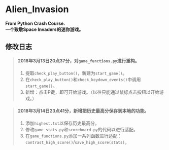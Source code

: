 # Alien_Invasion
**From Python Crash Course.**  
**一个致敬Space Invaders的迷你游戏。**  

## 修改日志
>#### 2018年3月13日20点37分，对`game_functions.py`进行重构。
>1. 提取`check_play_button()`，新建为`start_game()`。
>2. 在`check_play_button()`和`check_keydown_events()`中调用`start_game()`。
>3. 新增：点击P键，即可开始游戏。（以往只能通过鼠标点击按钮以开始游戏。）

>#### 2018年3月14日23点41分，新增把历史最高分保存到本地的功能。
>1. 添加`highest.txt`以保存历史最高分。
>2. 修改`game_stats.py`和`scoreboard.py`的代码以进行适配。
>3. 在`game_functions.py`添加一系列函数进行适配：`contrast_high_score()`/`save_high_score(stats)`。